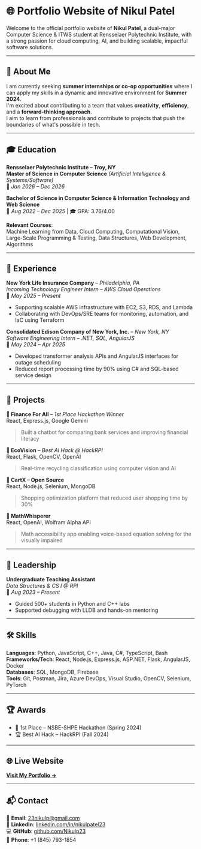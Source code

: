 # 🌐 Portfolio Website of Nikul Patel

Welcome to the official portfolio website of **Nikul Patel**, a dual-major Computer Science & ITWS student at Rensselaer Polytechnic Institute, with a strong passion for cloud computing, AI, and building scalable, impactful software solutions.

---

## 🙋 About Me

I am currently seeking **summer internships or co-op opportunities** where I can apply my skills in a dynamic and innovative environment for **Summer 2024**.  
I'm excited about contributing to a team that values **creativity**, **efficiency**, and a **forward-thinking approach**.  
I aim to learn from professionals and contribute to projects that push the boundaries of what's possible in tech.

---

## 🎓 Education

**Rensselaer Polytechnic Institute – Troy, NY**  
**Master of Science in Computer Science** *(Artificial Intelligence & Systems/Software)*  
📅 *Jan 2026 – Dec 2026*  

**Bachelor of Science in Computer Science & Information Technology and Web Science**  
📅 *Aug 2022 – Dec 2025* | 🎓 GPA: 3.76/4.00  

**Relevant Courses**:  
Machine Learning from Data, Cloud Computing, Computational Vision,  
Large-Scale Programming & Testing, Data Structures, Web Development, Algorithms

---

## 💼 Experience

**New York Life Insurance Company** – *Philadelphia, PA*  
*Incoming Technology Engineer Intern – AWS Cloud Operations*  
📅 *May 2025 – Present*  
- Supporting scalable AWS infrastructure with EC2, S3, RDS, and Lambda  
- Collaborating with DevOps/SRE teams for monitoring, automation, and IaC using Terraform

**Consolidated Edison Company of New York, Inc.** – *New York, NY*  
*Software Engineering Intern – .NET, SQL, AngularJS*  
📅 *May 2024 – Apr 2025*  
- Developed transformer analysis APIs and AngularJS interfaces for outage scheduling  
- Reduced report processing time by 90% using C# and SQL-based service design

---

## 🚀 Projects

**🔹 Finance For All** – *1st Place Hackathon Winner*  
React, Express.js, Google Gemini  
> Built a chatbot for comparing bank services and improving financial literacy

**🔹 EcoVision** – *Best AI Hack @ HackRPI*  
React, Flask, OpenCV, OpenAI  
> Real-time recycling classification using computer vision and AI

**🔹 CartX – Open Source**  
React, Node.js, Selenium, MongoDB  
> Shopping optimization platform that reduced user shopping time by 30%

**🔹 MathWhisperer**  
React, OpenAI, Wolfram Alpha API  
> Math accessibility app enabling voice-based equation solving for the visually impaired

---

## 🧠 Leadership

**Undergraduate Teaching Assistant**  
*Data Structures & CS I @ RPI*  
📅 *Aug 2023 – Present*  
- Guided 500+ students in Python and C++ labs  
- Supported debugging with LLDB and hands-on mentoring

---

## 🛠 Skills

**Languages**: Python, JavaScript, C++, Java, C#, TypeScript, Bash  
**Frameworks/Tech**: React, Node.js, Express.js, ASP.NET, Flask, AngularJS, Docker  
**Databases**: SQL, MongoDB, Firebase  
**Tools**: Git, Postman, Jira, Azure DevOps, Visual Studio, OpenCV, Selenium, PyTorch

---

## 🏆 Awards

- 🥇 1st Place – NSBE-SHPE Hackathon (Spring 2024)  
- 🏆 Best AI Hack – HackRPI (Fall 2024)

---

## 🌐 Live Website

**[Visit My Portfolio →](https://patelnikul.com)**

---

## 📬 Contact

📧 **Email**: 23nikulp@gmail.com  
🔗 **LinkedIn**: [linkedin.com/in/nikulpatel23](https://linkedin.com/in/nikulpatel23)  
💻 **GitHub**: [github.com/Nikulp23](https://github.com/Nikulp23)  
📱 **Phone**: +1 (845) 793-1854
